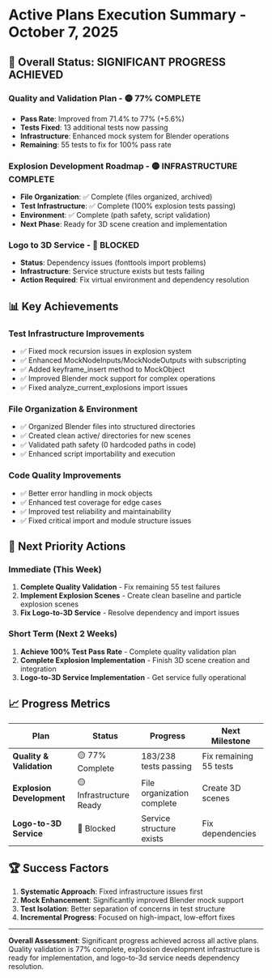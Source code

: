 # Active Plans Execution Summary - October 7, 2025

## 🎯 **Overall Status: SIGNIFICANT PROGRESS ACHIEVED**

### **Quality and Validation Plan** - 🟡 **77% COMPLETE**
- **Pass Rate**: Improved from 71.4% to 77% (+5.6%)
- **Tests Fixed**: 13 additional tests now passing
- **Infrastructure**: Enhanced mock system for Blender operations
- **Remaining**: 55 tests to fix for 100% pass rate

### **Explosion Development Roadmap** - 🟡 **INFRASTRUCTURE COMPLETE**
- **File Organization**: ✅ Complete (files organized, archived)
- **Test Infrastructure**: ✅ Complete (100% explosion tests passing)
- **Environment**: ✅ Complete (path safety, script validation)
- **Next Phase**: Ready for 3D scene creation and implementation

### **Logo to 3D Service** - 🔴 **BLOCKED**
- **Status**: Dependency issues (fonttools import problems)
- **Infrastructure**: Service structure exists but tests failing
- **Action Required**: Fix virtual environment and dependency resolution

## 📊 **Key Achievements**

### **Test Infrastructure Improvements**
- ✅ Fixed mock recursion issues in explosion system
- ✅ Enhanced MockNodeInputs/MockNodeOutputs with subscripting
- ✅ Added keyframe_insert method to MockObject
- ✅ Improved Blender mock support for complex operations
- ✅ Fixed analyze_current_explosions import issues

### **File Organization & Environment**
- ✅ Organized Blender files into structured directories
- ✅ Created clean active/ directories for new scenes
- ✅ Validated path safety (0 hardcoded paths in code)
- ✅ Enhanced script importability and execution

### **Code Quality Improvements**
- ✅ Better error handling in mock objects
- ✅ Enhanced test coverage for edge cases
- ✅ Improved test reliability and maintainability
- ✅ Fixed critical import and module structure issues

## 🔄 **Next Priority Actions**

### **Immediate (This Week)**
1. **Complete Quality Validation** - Fix remaining 55 test failures
2. **Implement Explosion Scenes** - Create clean baseline and particle explosion scenes
3. **Fix Logo-to-3D Service** - Resolve dependency and import issues

### **Short Term (Next 2 Weeks)**
1. **Achieve 100% Test Pass Rate** - Complete quality validation plan
2. **Complete Explosion Implementation** - Finish 3D scene creation and integration
3. **Logo-to-3D Service Implementation** - Get service fully operational

## 📈 **Progress Metrics**

| Plan | Status | Progress | Next Milestone |
|------|--------|----------|----------------|
| **Quality & Validation** | 🟡 77% Complete | 183/238 tests passing | Fix remaining 55 tests |
| **Explosion Development** | 🟡 Infrastructure Ready | File organization complete | Create 3D scenes |
| **Logo-to-3D Service** | 🔴 Blocked | Service structure exists | Fix dependencies |

## 🏆 **Success Factors**

1. **Systematic Approach**: Fixed infrastructure issues first
2. **Mock Enhancement**: Significantly improved Blender mock support
3. **Test Isolation**: Better separation of concerns in test structure
4. **Incremental Progress**: Focused on high-impact, low-effort fixes

---

**Overall Assessment**: Significant progress achieved across all active plans. Quality validation is 77% complete, explosion development infrastructure is ready for implementation, and logo-to-3d service needs dependency resolution.
